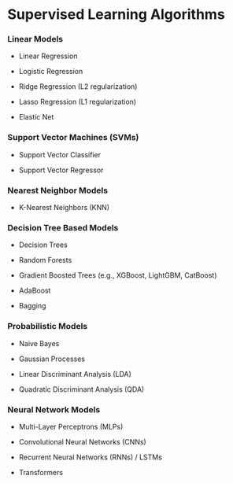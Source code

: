 # Supervised Learning Algorithms


### **Linear Models**

  - Linear Regression  

  - Logistic Regression
	
  - Ridge Regression (L2 regularization)  
	
  - Lasso Regression (L1 regularization)  
	
  - Elastic Net  

	
### **Support Vector Machines (SVMs)**

  - Support Vector Classifier  
	
  - Support Vector Regressor  

	
### **Nearest Neighbor Models**

  - K-Nearest Neighbors (KNN)  

	
### **Decision Tree Based Models**

  - Decision Trees  
	
  - Random Forests  
	
  - Gradient Boosted Trees (e.g., XGBoost, LightGBM, CatBoost)  
	
  - AdaBoost  
	
  - Bagging  

	
### **Probabilistic Models**

  - Naive Bayes  
	
  - Gaussian Processes  
	
  - Linear Discriminant Analysis (LDA)  
	
  - Quadratic Discriminant Analysis (QDA)  


### **Neural Network Models**

  - Multi-Layer Perceptrons (MLPs)  
	
  - Convolutional Neural Networks (CNNs) 

  - Recurrent Neural Networks (RNNs) / LSTMs  
	
  - Transformers  
	
